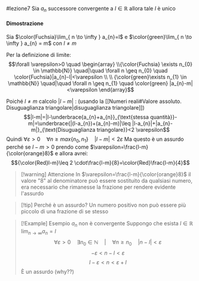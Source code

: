 #lezione7
Sia $a_{n}$ successore convergente a $l\in \mathbb{R}$ allora tale $l$ è unico

#### Dimostrazione
Sia $\color{Fuchsia}\lim_{ n \to \infty } a_{n}=l$ e $\color{green}\lim_{ n \to \infty } a_{n} = m$ con $l \neq m$

Per la definizione di limite:
$$\forall \varepsilon>0 \quad  \begin{array}
 \\{\color{Fuchsia} \exists n_{0} \in \mathbb{N}} \quad|\quad \forall n \geq n_{0} \quad \color{Fuchsia}|a_{n}-l|<\varepsilon \\ \\
{\color{green}\exists n_{1} \in \mathbb{N}} \quad|\quad \forall n \geq n_{1} \quad \color{green} |a_{n}-m|<\varepsilon
\end{array}$$

Poiché $l\neq m$ calcolo $|l-m|$ :
(usando la [[Numeri reali#Valore assoluto. Disuguaglianza triangolare|disuguaglianza triangolare]])
$$|l-m|=|l-\underbrace{a_{n}+a_{n}}_{\text{stessa quantità}}-m|=\underbrace{|(l-a_{n})+(a_{n}-m)|\leq |l-a_{n}|+|a_{n}-m|}_{\text{Disuguaglianza triangolare}}<2 \varepsilon$$
Quindi $\forall \varepsilon>0 \quad \forall n \geq max\{n_{0},n_{1}\} \quad |l-m|<2\varepsilon$ 
Ma questo è un assurdo perché se $l-m>0$ prendo come $\varepsilon=\frac{l-m}{\color{orange}8}$ e allora avrei:
$${\color{Red}l-m}\leq 2 \cdot\frac{l-m}{8}=\color{Red}\frac{l-m}{4}$$
>[!warning] Attenzione
>In $\varepsilon=\frac{l-m}{\color{orange}8}$ il valore "8" al denominatore può essere sostituito da qualsiasi numero, era necessario che rimanesse la frazione per rendere evidente l'assurdo

>[!tip] Perché è un assurdo?
>Un numero positivo non può essere più piccolo di una frazione di se stesso

>[!Example] Esempio
$a_{n}$ non è convergente
Suppongo che esista $l\in \mathbb{R}$ $\lim_{n \to \infty}{a_{n}}=l$
$$\forall \varepsilon>0 \quad \exists n_{0} \in \mathbb{N} \quad | \quad \forall n \geq n_{0} \quad |n-l| < \varepsilon$$
$$-\varepsilon < n-l<\varepsilon$$
$$l-\varepsilon < n < \varepsilon + l$$
È un assurdo (why??) 
